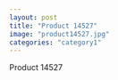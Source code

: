 ```yaml
---
layout: post
title: "Product 14527"
image: "product14527.jpg"
categories: "category1"
---
```

Product 14527
